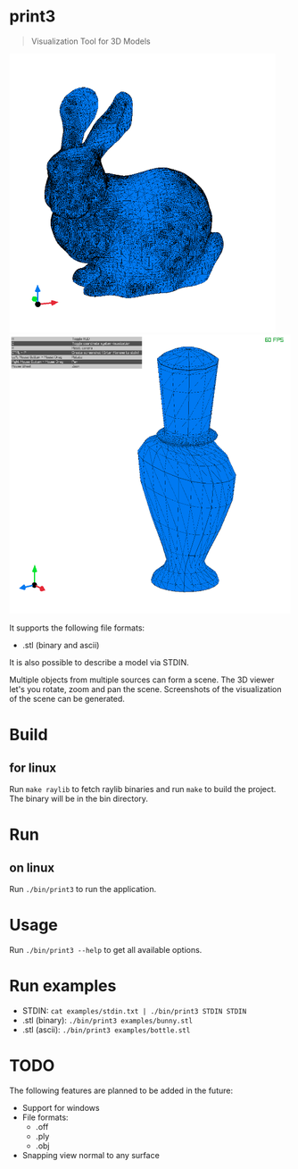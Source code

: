 # print3

> Visualization Tool for 3D Models

<p float="left">
  <img alt="3D visualization of a bunny" src="/assets/bunny.png" height="500" />
  <img alt="3D visualization of a bottle with hud" src="/assets/bottle_hud.png" height="500" />
</p>

It supports the following file formats:
- .stl (binary and ascii)

It is also possible to describe a model via STDIN.

Multiple objects from multiple sources can form a scene.
The 3D viewer let's you rotate, zoom and pan the scene.
Screenshots of the visualization of the scene can be generated.

# Build

## for linux

Run `make raylib` to fetch raylib binaries and run `make` to build the project. The binary will be in the bin directory.

# Run

## on linux

Run `./bin/print3` to run the application.

# Usage

Run `./bin/print3 --help` to get all available options.

# Run examples

- STDIN: `cat examples/stdin.txt | ./bin/print3 STDIN STDIN`
- .stl (binary): `./bin/print3 examples/bunny.stl`
- .stl (ascii): `./bin/print3 examples/bottle.stl`

# TODO

The following features are planned to be added in the future:

- Support for windows
- File formats:
    - .off
    - .ply
    - .obj
- Snapping view normal to any surface
